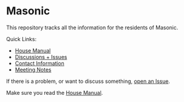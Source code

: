 # Masonic

This repository tracks all the information for the residents of Masonic.

Quick Links:

- [House Manual](house-manual.md)
- [Discussions + Issues](https://github.com/masonic/house/issues)
- [Contact Information](contact.md)
- [Meeting Notes](meeting-notes/)


If there is a problem, or want to discuss something, 
[open an Issue](https://github.com/masonic/house/issues/new).


Make sure you read the [House Manual](house-manual.md).

